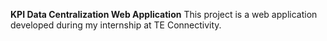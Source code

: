 **KPI Data Centralization Web Application**
This project is a web application developed during my internship at TE Connectivity.
